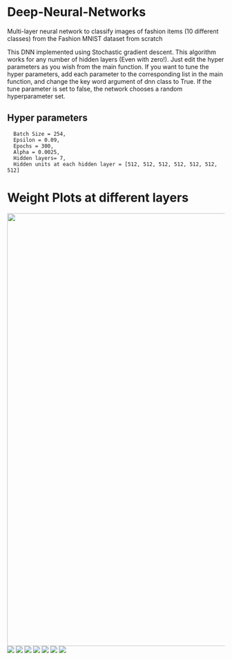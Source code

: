 # Deep-Neural-Networks
Multi-layer neural network to classify images of fashion items (10 different classes) from the Fashion MNIST dataset from scratch

This DNN implemented using Stochastic gradient descent. This algorithm works for any number of hidden layers (Even with zero!). Just edit the hyper parameters as you wish from the main function. If you want to tune the hyper parameters, add each parameter to the corresponding list in the main function, and change the key word argument of dnn class to True. If the tune parameter is set to false, the network chooses a random hyperparameter set.

## Hyper parameters 

```
  Batch Size = 254, 
  Epsilon = 0.09, 
  Epochs = 300, 
  Alpha = 0.0025, 
  Hidden layers= 7,
  Hidden units at each hidden layer = [512, 512, 512, 512, 512, 512, 512]
```

# Weight Plots at different layers 
<img src="https://github.com/shivakumar-tekumatla/Deep-Neural-Networks/blob/main/Best%20Performing/Screenshot%202023-02-18%20at%2011.05.57%20PM.png" width="1000">

<img src="https://github.com/shivakumar-tekumatla/Deep-Neural-Networks/blob/main/Best%20Performing/Screenshot%202023-02-18%20at%2011.06.18%20PM.png">

<img src="https://github.com/shivakumar-tekumatla/Deep-Neural-Networks/blob/main/Best%20Performing/Screenshot%202023-02-18%20at%2011.06.34%20PM.png">

<img src="https://github.com/shivakumar-tekumatla/Deep-Neural-Networks/blob/main/Best%20Performing/Screenshot%202023-02-18%20at%2011.06.47%20PM.png">

<img src="https://github.com/shivakumar-tekumatla/Deep-Neural-Networks/blob/main/Best%20Performing/Screenshot%202023-02-18%20at%2011.07.02%20PM.png">

<img src="https://github.com/shivakumar-tekumatla/Deep-Neural-Networks/blob/main/Best%20Performing/Screenshot%202023-02-18%20at%2011.07.16%20PM.png">

<img src = "https://github.com/shivakumar-tekumatla/Deep-Neural-Networks/blob/main/Best%20Performing/Screenshot%202023-02-18%20at%2011.07.30%20PM.png">

<img src ="https://github.com/shivakumar-tekumatla/Deep-Neural-Networks/blob/main/Best%20Performing/Screenshot%202023-02-18%20at%2011.07.46%20PM.png">
